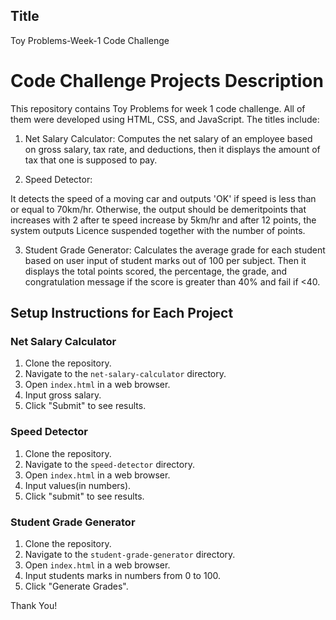## Title
Toy Problems-Week-1 Code Challenge

# Code Challenge Projects Description

This repository contains Toy Problems for week 1 code challenge. All of them were developed using HTML, CSS, and JavaScript.
The titles include:

1. Net Salary Calculator: Computes the net salary of an employee based on gross salary, tax rate, and deductions, then it displays the amount of tax that one is supposed to pay.

2. Speed Detector: 

It detects the speed of a moving car and outputs 'OK' if speed is less than or equal to 70km/hr. Otherwise, the output should be demeritpoints that increases with 2 after te speed increase by 5km/hr and after 12 points, the system outputs Licence suspended together with the number of points.

3. Student Grade Generator: Calculates the average grade for each student based on user input of student marks out of 100 per subject. Then it displays the total points scored, the percentage, the grade, and congratulation message if the score is greater than 40% and fail if <40.
## Setup Instructions for Each Project

### Net Salary Calculator
1. Clone the repository.
2. Navigate to the `net-salary-calculator` directory.
3. Open `index.html` in a web browser.
4. Input gross salary.
5. Click "Submit" to see results.

### Speed Detector
1. Clone the repository.
2. Navigate to the `speed-detector` directory.
3. Open `index.html` in a web browser.
4. Input values(in numbers).
5. Click "submit" to see results.

### Student Grade Generator
1. Clone the repository.
2. Navigate to the `student-grade-generator` directory.
3. Open `index.html` in a web browser.
4. Input students marks in numbers from 0 to 100.
5. Click "Generate Grades".

Thank You!